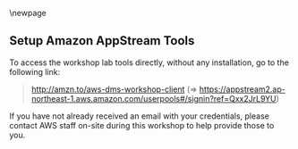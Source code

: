 \newpage

## Setup Amazon AppStream Tools

To access the workshop lab tools directly, without any installation, go to the following link:

> <http://amzn.to/aws-dms-workshop-client> (=> <https://appstream2.ap-northeast-1.aws.amazon.com/userpools#/signin?ref=Qxx2JrL9YU>)

If you have not already received an email with your credentials, please contact AWS staff on-site during this workshop to help provide those to you.